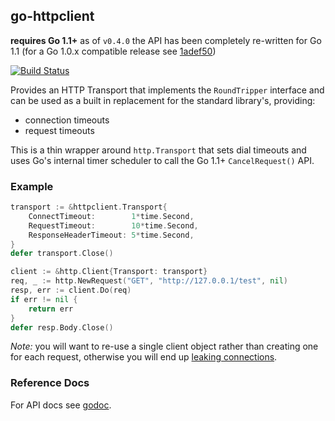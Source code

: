 ## go-httpclient

**requires Go 1.1+** as of `v0.4.0` the API has been completely re-written for Go 1.1 (for a Go
1.0.x compatible release see [1adef50](https://github.com/mreiferson/go-httpclient/tree/1adef50))

[![Build
Status](https://secure.travis-ci.org/mreiferson/go-httpclient.png?branch=master)](http://travis-ci.org/mreiferson/go-httpclient)

Provides an HTTP Transport that implements the `RoundTripper` interface and
can be used as a built in replacement for the standard library's, providing:

- connection timeouts
- request timeouts

This is a thin wrapper around `http.Transport` that sets dial timeouts and uses
Go's internal timer scheduler to call the Go 1.1+ `CancelRequest()` API.

### Example

```go
transport := &httpclient.Transport{
    ConnectTimeout:        1*time.Second,
    RequestTimeout:        10*time.Second,
    ResponseHeaderTimeout: 5*time.Second,
}
defer transport.Close()

client := &http.Client{Transport: transport}
req, _ := http.NewRequest("GET", "http://127.0.0.1/test", nil)
resp, err := client.Do(req)
if err != nil {
    return err
}
defer resp.Body.Close()
```

_Note:_ you will want to re-use a single client object rather than creating one for each request, otherwise you will end up [leaking connections](https://code.google.com/p/go/issues/detail?id=4049#c3).

### Reference Docs

For API docs see [godoc](http://godoc.org/github.com/mreiferson/go-httpclient).
